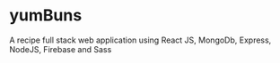 # yumBuns
A recipe full stack web application using React JS, MongoDb, Express, NodeJS, Firebase and Sass 
